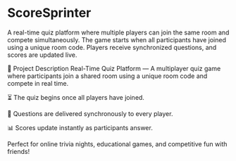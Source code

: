 

# ScoreSprinter

A real-time quiz platform where multiple players can join the same room and compete simultaneously. The game starts when all participants have joined using a unique room code. Players receive synchronized questions, and scores are updated live.

📝 Project Description
Real-Time Quiz Platform — A multiplayer quiz game where participants join a shared room using a unique room code and compete in real time.

⏳ The quiz begins once all players have joined.

📜 Questions are delivered synchronously to every player.

📊 Scores update instantly as participants answer.

Perfect for online trivia nights, educational games, and competitive fun with friends!




